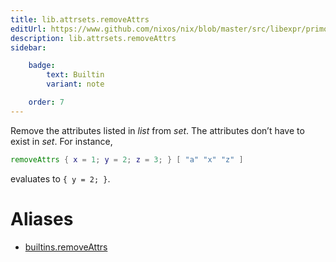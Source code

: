 ```yaml
---
title: lib.attrsets.removeAttrs
editUrl: https://www.github.com/nixos/nix/blob/master/src/libexpr/primops.cc
description: lib.attrsets.removeAttrs
sidebar:

    badge:
        text: Builtin
        variant: note

    order: 7
---
```


Remove the attributes listed in *list* from *set*. The attributes
don’t have to exist in *set*. For instance,

```nix
removeAttrs { x = 1; y = 2; z = 3; } [ "a" "x" "z" ]
```

evaluates to `{ y = 2; }`.


# Aliases

- [builtins.removeAttrs](/nix-doc-comments/reference/builtins/builtins-removeAttrs)


